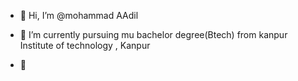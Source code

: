 - 👋 Hi, I’m @mohammad AAdil

- 🌱 I’m currently pursuing mu bachelor degree(Btech) from kanpur Institute of technology , Kanpur
- 💞️  

<!---
moaadil304/moaadil304 is a ✨ special ✨ repository because its `README.md` (this file) appears on your GitHub profile.
You can click the Preview link to take a look at your changes.
--->
